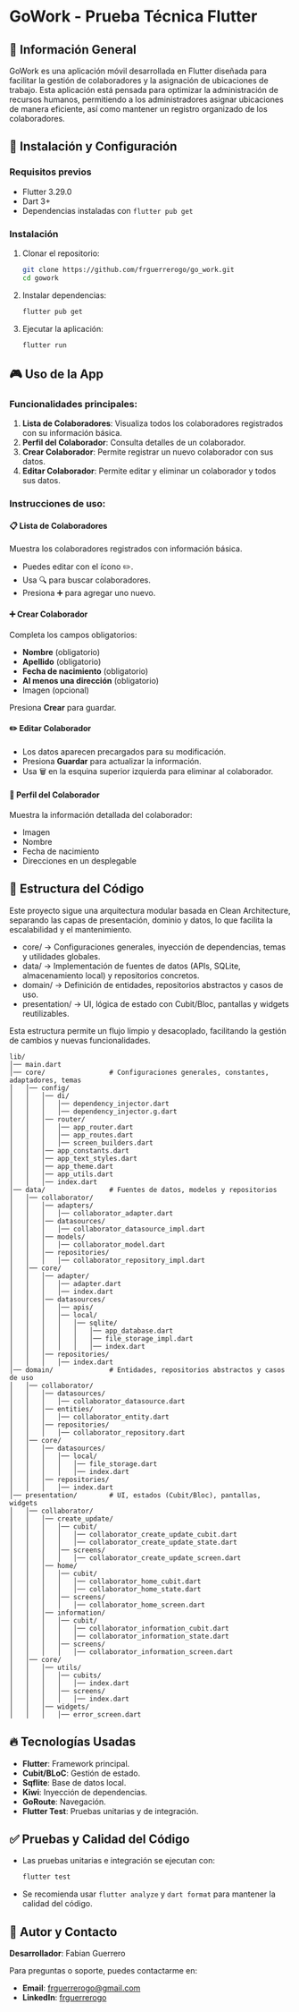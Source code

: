 # GoWork - Prueba Técnica Flutter

## 📌 Información General

GoWork es una aplicación móvil desarrollada en Flutter diseñada para facilitar la gestión de colaboradores y la asignación de ubicaciones de trabajo. Esta aplicación está pensada para optimizar la administración de recursos humanos, permitiendo a los administradores asignar ubicaciones de manera eficiente, así como mantener un registro organizado de los colaboradores.

## 🚀 Instalación y Configuración

### Requisitos previos

- Flutter 3.29.0
- Dart 3+
- Dependencias instaladas con `flutter pub get`

### Instalación

1. Clonar el repositorio:
   ```bash
   git clone https://github.com/frguerrerogo/go_work.git
   cd gowork
   ```
2. Instalar dependencias:
   ```bash
   flutter pub get
   ```
3. Ejecutar la aplicación:
   ```bash
   flutter run
   ```

## 🎮 Uso de la App

### Funcionalidades principales:

1. **Lista de Colaboradores**: Visualiza todos los colaboradores registrados con su información básica.
2. **Perfil del Colaborador**: Consulta detalles de un colaborador.
3. **Crear Colaborador**: Permite registrar un nuevo colaborador con sus datos.
4. **Editar Colaborador**: Permite editar y eliminar un colaborador y todos sus datos.

### Instrucciones de uso:

#### 📋 Lista de Colaboradores
Muestra los colaboradores registrados con información básica.
- Puedes editar con el ícono ✏️.
- Usa 🔍 para buscar colaboradores.
- Presiona ➕ para agregar uno nuevo.

#### ➕ Crear Colaborador
Completa los campos obligatorios:
- **Nombre** (obligatorio)
- **Apellido** (obligatorio)
- **Fecha de nacimiento** (obligatorio)
- **Al menos una dirección** (obligatorio)
- Imagen (opcional)

Presiona **Crear** para guardar.

#### ✏️ Editar Colaborador
- Los datos aparecen precargados para su modificación.
- Presiona **Guardar** para actualizar la información.
- Usa 🗑️ en la esquina superior izquierda para eliminar al colaborador.

#### 👤 Perfil del Colaborador
Muestra la información detallada del colaborador:
- Imagen
- Nombre
- Fecha de nacimiento
- Direcciones en un desplegable

## 📂 Estructura del Código

Este proyecto sigue una arquitectura modular basada en Clean Architecture, separando las capas de presentación, dominio y datos, lo que facilita la escalabilidad y el mantenimiento.

- core/ → Configuraciones generales, inyección de dependencias, temas y utilidades globales.
- data/ → Implementación de fuentes de datos (APIs, SQLite, almacenamiento local) y repositorios concretos.
- domain/ → Definición de entidades, repositorios abstractos y casos de uso.
- presentation/ → UI, lógica de estado con Cubit/Bloc, pantallas y widgets reutilizables.

Esta estructura permite un flujo limpio y desacoplado, facilitando la gestión de cambios y nuevas funcionalidades.

```
lib/
│── main.dart
│── core/                # Configuraciones generales, constantes, adaptadores, temas
│   │── config/
│   │   │── di/
│   │   │   │── dependency_injector.dart
│   │   │   │── dependency_injector.g.dart
│   │   │── router/
│   │   │   │── app_router.dart
│   │   │   │── app_routes.dart
│   │   │   │── screen_builders.dart
│   │   │── app_constants.dart
│   │   │── app_text_styles.dart
│   │   │── app_theme.dart
│   │   │── app_utils.dart
│   │   │── index.dart
│── data/                # Fuentes de datos, modelos y repositorios
│   │── collaborator/
│   │   │── adapters/
│   │   │   │── collaborator_adapter.dart
│   │   │── datasources/
│   │   │   │── collaborator_datasource_impl.dart
│   │   │── models/
│   │   │   │── collaborator_model.dart
│   │   │── repositories/
│   │   │   │── collaborator_repository_impl.dart
│   │── core/
│   │   │── adapter/
│   │   │   │── adapter.dart
│   │   │   │── index.dart
│   │   │── datasources/
│   │   │   │── apis/
│   │   │   │── local/
│   │   │   │   │── sqlite/
│   │   │   │   │   │── app_database.dart
│   │   │   │   │   │── file_storage_impl.dart
│   │   │   │   │   │── index.dart
│   │   │── repositories/
│   │   │   │── index.dart
│── domain/              # Entidades, repositorios abstractos y casos de uso
│   │── collaborator/
│   │   │── datasources/
│   │   │   │── collaborator_datasource.dart
│   │   │── entities/
│   │   │   │── collaborator_entity.dart
│   │   │── repositories/
│   │   │   │── collaborator_repository.dart
│   │── core/
│   │   │── datasources/
│   │   │   │── local/
│   │   │   │   │── file_storage.dart
│   │   │   │   │── index.dart
│   │   │── repositories/
│   │   │   │── index.dart
│── presentation/        # UI, estados (Cubit/Bloc), pantallas, widgets
│   │── collaborator/
│   │   │── create_update/
│   │   │   │── cubit/
│   │   │   │   │── collaborator_create_update_cubit.dart
│   │   │   │   │── collaborator_create_update_state.dart
│   │   │   │── screens/
│   │   │   │   │── collaborator_create_update_screen.dart
│   │   │── home/
│   │   │   │── cubit/
│   │   │   │   │── collaborator_home_cubit.dart
│   │   │   │   │── collaborator_home_state.dart
│   │   │   │── screens/
│   │   │   │   │── collaborator_home_screen.dart
│   │   │── information/
│   │   │   │── cubit/
│   │   │   │   │── collaborator_information_cubit.dart
│   │   │   │   │── collaborator_information_state.dart
│   │   │   │── screens/
│   │   │   │   │── collaborator_information_screen.dart
│   │── core/
│   │   │── utils/
│   │   │   │── cubits/
│   │   │   │   │── index.dart
│   │   │   │── screens/
│   │   │   │   │── index.dart
│   │   │── widgets/
│   │   │   │── error_screen.dart
```

## 🔥 Tecnologías Usadas

- **Flutter**: Framework principal.
- **Cubit/BLoC**: Gestión de estado.
- **Sqflite**: Base de datos local.
- **Kiwi**: Inyección de dependencias.
- **GoRoute**: Navegación.
- **Flutter Test**: Pruebas unitarias y de integración.

## ✅ Pruebas y Calidad del Código

- Las pruebas unitarias e integración se ejecutan con:
  ```bash
  flutter test
  ```
- Se recomienda usar `flutter analyze` y `dart format` para mantener la calidad del código.

## 👤 Autor y Contacto

**Desarrollador**: Fabian Guerrero

Para preguntas o soporte, puedes contactarme en:

- **Email**: [frguerrerogo@gmail.com](frguerrerogo@gmail.com)
- **LinkedIn**: [frguerrerogo](https://www.linkedin.com/in/frguerrerogo/)